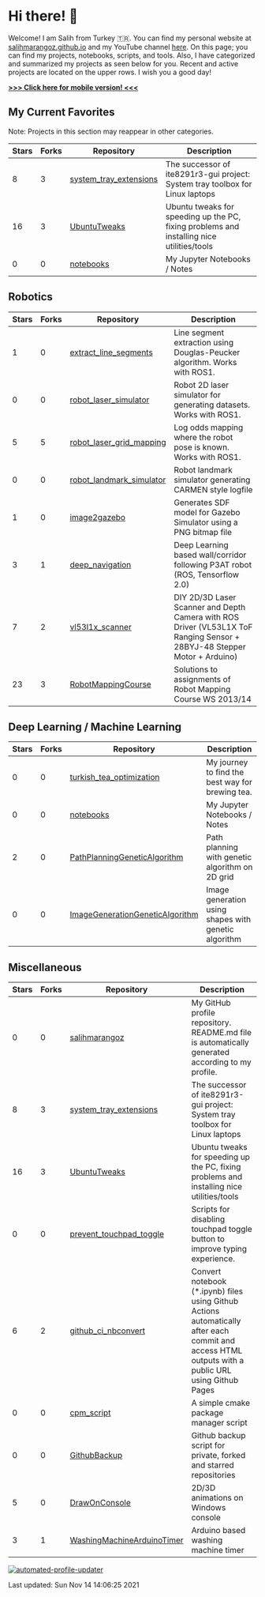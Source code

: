 # Hi there! :wave: 

Welcome! I am Salih from Turkey :tr:. You can find my personal website at [salihmarangoz.github.io](https://salihmarangoz.github.io) and my YouTube channel [here](https://www.youtube.com/channel/UCu8rMm9uYrH-wwY1gI--fSQ). On this page; you can find my projects, notebooks, scripts, and tools. Also, I have categorized and summarized my projects as seen below for you. Recent and active projects are located on the upper rows. I wish you a good day!


[**>>> Click here for mobile version! <<<**](https://salihmarangoz.github.io/salihmarangoz/README_mobile)


## My Current Favorites

Note: Projects in this section may reappear in other categories.

| Stars | Forks | Repository | Description |
| ----- | ----- | ---------- | ----------- |
| 8 | 3 | [system_tray_extensions](https://github.com/salihmarangoz/system_tray_extensions) | The successor of ite8291r3-gui project: System tray toolbox for Linux laptops |
| 16 | 3 | [UbuntuTweaks](https://github.com/salihmarangoz/UbuntuTweaks) | Ubuntu tweaks for speeding up the PC, fixing problems and installing nice utilities/tools |
| 0 | 0 | [notebooks](https://github.com/salihmarangoz/notebooks) | My Jupyter Notebooks / Notes |

## Robotics

| Stars | Forks | Repository | Description |
| ----- | ----- | ---------- | ----------- |
| 1 | 0 | [extract_line_segments](https://github.com/salihmarangoz/extract_line_segments) | Line segment extraction using Douglas-Peucker algorithm. Works with ROS1. |
| 0 | 0 | [robot_laser_simulator](https://github.com/salihmarangoz/robot_laser_simulator) | Robot 2D laser simulator for generating datasets. Works with ROS1. |
| 5 | 5 | [robot_laser_grid_mapping](https://github.com/salihmarangoz/robot_laser_grid_mapping) | Log odds mapping where the robot pose is known. Works with ROS1. |
| 0 | 0 | [robot_landmark_simulator](https://github.com/salihmarangoz/robot_landmark_simulator) | Robot landmark simulator generating CARMEN style logfile |
| 1 | 0 | [image2gazebo](https://github.com/salihmarangoz/image2gazebo) | Generates SDF model for Gazebo Simulator using a PNG bitmap file |
| 3 | 1 | [deep_navigation](https://github.com/salihmarangoz/deep_navigation) | Deep Learning based wall/corridor following P3AT robot (ROS, Tensorflow 2.0) |
| 7 | 2 | [vl53l1x_scanner](https://github.com/salihmarangoz/vl53l1x_scanner) | DIY 2D/3D Laser Scanner and Depth Camera with ROS Driver (VL53L1X ToF Ranging Sensor + 28BYJ-48 Stepper Motor + Arduino) |
| 23 | 3 | [RobotMappingCourse](https://github.com/salihmarangoz/RobotMappingCourse) | Solutions to assignments of Robot Mapping Course WS 2013/14 |

## Deep Learning / Machine Learning

| Stars | Forks | Repository | Description |
| ----- | ----- | ---------- | ----------- |
| 0 | 0 | [turkish_tea_optimization](https://github.com/salihmarangoz/turkish_tea_optimization) | My journey to find the best way for brewing tea. |
| 0 | 0 | [notebooks](https://github.com/salihmarangoz/notebooks) | My Jupyter Notebooks / Notes |
| 2 | 0 | [PathPlanningGeneticAlgorithm](https://github.com/salihmarangoz/PathPlanningGeneticAlgorithm) | Path planning with genetic algorithm on 2D grid |
| 0 | 0 | [ImageGenerationGeneticAlgorithm](https://github.com/salihmarangoz/ImageGenerationGeneticAlgorithm) | Image generation using shapes with genetic algorithm |

## Miscellaneous

| Stars | Forks | Repository | Description |
| ----- | ----- | ---------- | ----------- |
| 0 | 0 | [salihmarangoz](https://github.com/salihmarangoz/salihmarangoz) | My GitHub profile repository. README.md file is automatically generated according to my profile. |
| 8 | 3 | [system_tray_extensions](https://github.com/salihmarangoz/system_tray_extensions) | The successor of ite8291r3-gui project: System tray toolbox for Linux laptops |
| 16 | 3 | [UbuntuTweaks](https://github.com/salihmarangoz/UbuntuTweaks) | Ubuntu tweaks for speeding up the PC, fixing problems and installing nice utilities/tools |
| 0 | 0 | [prevent_touchpad_toggle](https://github.com/salihmarangoz/prevent_touchpad_toggle) | Scripts for disabling touchpad toggle button to improve typing experience. |
| 6 | 2 | [github_ci_nbconvert](https://github.com/salihmarangoz/github_ci_nbconvert) | Convert notebook (*.ipynb) files using Github Actions automatically after each commit and access HTML outputs with a public URL using Github Pages |
| 0 | 0 | [cpm_script](https://github.com/salihmarangoz/cpm_script) | A simple cmake package manager script |
| 0 | 0 | [GithubBackup](https://github.com/salihmarangoz/GithubBackup) | Github backup script for private, forked and starred repositories |
| 5 | 0 | [DrawOnConsole](https://github.com/salihmarangoz/DrawOnConsole) | 2D/3D animations on Windows console |
| 3 | 1 | [WashingMachineArduinoTimer](https://github.com/salihmarangoz/WashingMachineArduinoTimer) | Arduino based washing machine timer |

[![automated-profile-updater](https://github.com/salihmarangoz/salihmarangoz/actions/workflows/update.yml/badge.svg)](https://github.com/salihmarangoz/salihmarangoz/actions/workflows/update.yml)



Last updated: Sun Nov 14 14:06:25 2021
